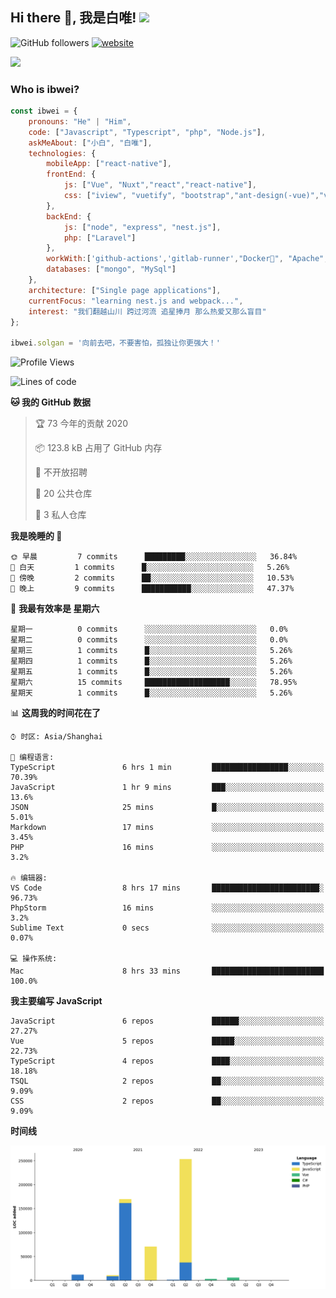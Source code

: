 <h2> Hi there 👋, 我是白唯! <img src="https://media.giphy.com/media/12oufCB0MyZ1Go/giphy.gif" width="50"></h2>

![GitHub followers](https://img.shields.io/github/followers/ibwei?label=Follow&style=social) [![website](https://img.shields.io/badge/Website-46a2f1.svg?&style=flat-square&logo=Google-Chrome&logoColor=white&link=https://me.ibwei.com/)](http://me.ibwei.com/)

![](https://github-readme-stats.vercel.app/api?username=ibwei)


### Who is ibwei?

```javascript
const ibwei = {
    pronouns: "He" | "Him",
    code: ["Javascript", "Typescript", "php", "Node.js"],
    askMeAbout: ["小白", "白唯"],
    technologies: {
        mobileApp: ["react-native"],
        frontEnd: {
            js: ["Vue", "Nuxt","react","react-native"],
            css: ["iview", "vuetify", "bootstrap","ant-design(-vue)","vant"]
        },
        backEnd: {
            js: ["node", "express", "nest.js"],
            php: ["Laravel"]
        },
        workWith:['github-actions','gitlab-runner',"Docker🐳", "Apache", "Nginx"],
        databases: ["mongo", "MySql"]
    },
    architecture: ["Single page applications"],
    currentFocus: "learning nest.js and webpack...",
    interest: "我们翻越山川 跨过河流 追星捧月 那么热爱又那么盲目"
};

ibwei.solgan = '向前去吧，不要害怕，孤独让你更强大！'

```
<!--START_SECTION:waka-->
![Profile Views](http://img.shields.io/badge/%E4%B8%AA%E4%BA%BA%E5%B0%81%E9%9D%A2%E8%A7%82%E7%9C%8B%E6%AC%A1%E6%95%B0-27-blue)

![Lines of code](https://img.shields.io/badge/%E4%BB%8E%E3%80%8C%E4%BD%A0%E5%A5%BD%E4%B8%96%E7%95%8C%E3%80%8D%E6%88%91%E5%B7%B2%E7%BB%8F%E5%86%99%E4%BA%86-1.1%20million%20%E8%A1%8C%E4%BB%A3%E7%A0%81-blue)

**🐱 我的 GitHub 数据** 

> 🏆 73 今年的贡献 2020
 > 
> 📦 123.8 kB 占用了 GitHub 内存 
 > 
> 🚫 不开放招聘
 > 
> 📜 20 公共仓库
 > 
> 🔑 3 私人仓库 

**我是晚睡的 🦉** 

```text
🌞 早晨         7 commits      █████████░░░░░░░░░░░░░░░░   36.84% 
🌆 白天         1 commits      █░░░░░░░░░░░░░░░░░░░░░░░░   5.26% 
🌃 傍晚         2 commits      ██░░░░░░░░░░░░░░░░░░░░░░░   10.53% 
🌙 晚上         9 commits      ███████████░░░░░░░░░░░░░░   47.37%

```
📅 **我最有效率是 星期六** 

```text
星期一          0 commits      ░░░░░░░░░░░░░░░░░░░░░░░░░   0.0% 
星期二          0 commits      ░░░░░░░░░░░░░░░░░░░░░░░░░   0.0% 
星期三          1 commits      █░░░░░░░░░░░░░░░░░░░░░░░░   5.26% 
星期四          1 commits      █░░░░░░░░░░░░░░░░░░░░░░░░   5.26% 
星期五          1 commits      █░░░░░░░░░░░░░░░░░░░░░░░░   5.26% 
星期六          15 commits     ███████████████████░░░░░░   78.95% 
星期天          1 commits      █░░░░░░░░░░░░░░░░░░░░░░░░   5.26%

```


📊 **这周我的时间花在了** 

```text
⌚︎ 时区: Asia/Shanghai

💬 编程语言: 
TypeScript               6 hrs 1 min         █████████████████░░░░░░░░   70.39% 
JavaScript               1 hr 9 mins         ███░░░░░░░░░░░░░░░░░░░░░░   13.6% 
JSON                     25 mins             █░░░░░░░░░░░░░░░░░░░░░░░░   5.01% 
Markdown                 17 mins             ░░░░░░░░░░░░░░░░░░░░░░░░░   3.45% 
PHP                      16 mins             ░░░░░░░░░░░░░░░░░░░░░░░░░   3.2%

🔥 编辑器: 
VS Code                  8 hrs 17 mins       ████████████████████████░   96.73% 
PhpStorm                 16 mins             ░░░░░░░░░░░░░░░░░░░░░░░░░   3.2% 
Sublime Text             0 secs              ░░░░░░░░░░░░░░░░░░░░░░░░░   0.07%

💻 操作系统: 
Mac                      8 hrs 33 mins       █████████████████████████   100.0%

```

**我主要编写 JavaScript** 

```text
JavaScript               6 repos             ██████░░░░░░░░░░░░░░░░░░░   27.27% 
Vue                      5 repos             █████░░░░░░░░░░░░░░░░░░░░   22.73% 
TypeScript               4 repos             ████░░░░░░░░░░░░░░░░░░░░░   18.18% 
TSQL                     2 repos             ██░░░░░░░░░░░░░░░░░░░░░░░   9.09% 
CSS                      2 repos             ██░░░░░░░░░░░░░░░░░░░░░░░   9.09%

```


**时间线**

![Chart not found](https://github.com/ibwei/ibwei/blob/master/charts/bar_graph.png) 


<!--END_SECTION:waka-->
